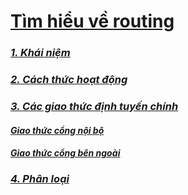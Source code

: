 # [Tìm hiểu về routing](https://github.com/huybmt2602/Thuc-tap-2023/blob/main/HuyNV/6.Routing%2CStaticrouting/Docs/1.%20Routing.md#t%C3%ACm-hi%E1%BB%83u-v%E1%BB%81-routing)

### [_1. Khái niệm_](https://github.com/huybmt2602/Thuc-tap-2023/blob/main/HuyNV/6.Routing%2CStaticrouting/Docs/1.%20Routing.md#1-kh%C3%A1i-ni%E1%BB%87m)

### [_2. Cách thức hoạt động_](https://github.com/huybmt2602/Thuc-tap-2023/blob/main/HuyNV/6.Routing%2CStaticrouting/Docs/1.%20Routing.md#2-c%C3%A1ch-th%E1%BB%A9c-ho%E1%BA%A1t-%C4%91%E1%BB%99ng)

### [_3. Các giao thức định tuyến chính_](https://github.com/huybmt2602/Thuc-tap-2023/blob/main/HuyNV/6.Routing%2CStaticrouting/Docs/1.%20Routing.md#3-c%C3%A1c-giao-th%E1%BB%A9c-%C4%91%E1%BB%8Bnh-tuy%E1%BA%BFn-ch%C3%ADnh)
#### [_Giao thức cổng nội bộ_](https://github.com/huybmt2602/Thuc-tap-2023/blob/main/HuyNV/6.Routing%2CStaticrouting/Docs/1.%20Routing.md#giao-th%E1%BB%A9c-c%E1%BB%95ng-n%E1%BB%99i-b%E1%BB%99)
#### [_Giao thức cổng bên ngoài_](https://github.com/huybmt2602/Thuc-tap-2023/blob/main/HuyNV/6.Routing%2CStaticrouting/Docs/1.%20Routing.md#giao-th%E1%BB%A9c-c%E1%BB%95ng-b%C3%AAn-ngo%C3%A0i)

### [_4. Phân loại_](https://github.com/huybmt2602/Thuc-tap-2023/blob/main/HuyNV/6.Routing%2CStaticrouting/Docs/1.%20Routing.md#4-ph%C3%A2n-lo%E1%BA%A1i)